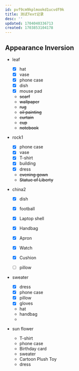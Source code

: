 ```yaml
---
id: pvf9cm9kplmookd1ucvdf9k
title: 测试Text记录
desc: ''
updated: 1704040336713
created: 1703853104178
---
```



## Appearance Inversion

* leaf
  * [x] hat
  * [x] vase
  * [x] phone case
  * [x] dish
  * [x] mouse pad
  * ~~scarf~~
  * ~~wallpaper~~
  * ~~rug~~
  * ~~oil painting~~
  * ~~curtain~~
  * ~~cup~~
  * ~~notebook~~



* rock1
  * [x] phone case
  * [x] vase
  * [x] T-shirt
  * [x] building
  * [x] dress
  * ~~evening gown~~
  * ~~Statue of Liberty~~



* china2
  * [x] dish
  * [x] football
  * [x] Laptop shell
  * [x] Handbag
  * [x] Apron
  * [x] Watch
  * [x] Cushion
  * [ ] pillow  


* sweater
  * [x] dress
  * [x] phone case
  * [x] pillow
  * [x] gloves
  * hat
  * handbag
  * 


* sun flower
  * T-shirt
  * phone case
  * Birthday card
  * sweater
  * Cartoon Plush Toy
  * dress